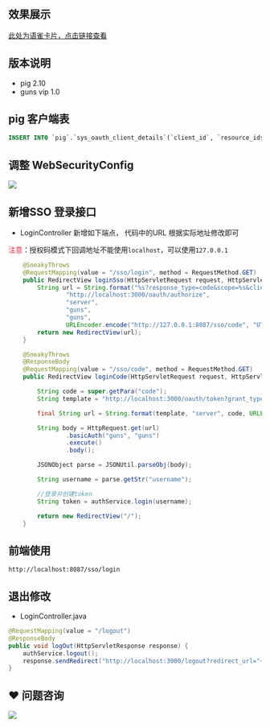 

## 效果展示
[此处为语雀卡片，点击链接查看](https://www.yuque.com/docs/14034117#Q3J63)

## 版本说明
+ pig 2.10
+ guns vip 1.0



## pig 客户端表


```sql
INSERT INTO `pig`.`sys_oauth_client_details`(`client_id`, `resource_ids`, `client_secret`, `scope`, `authorized_grant_types`, `web_server_redirect_uri`, `authorities`, `access_token_validity`, `refresh_token_validity`, `additional_information`, `autoapprove`) VALUES ('guns', NULL, 'guns', 'server', 'refresh_token,authorization_code', 'http://localhost:8087/sso/code', NULL, 43200, 2592001, NULL, 'true');
```

## 调整 WebSecurityConfig 


![](https://cdn.nlark.com/yuque/0/2020/png/283679/1601971834824-77b3b26a-0484-4e9c-95a7-19f1314634a0.png)



## 新增SSO 登录接口


+ LoginController 新增如下端点， 代码中的URL 根据实际地址修改即可

<font style="color:#DF2A3F;">注意</font>：授权码模式下回调地址不能使用`localhost`，可以使用`127.0.0.1`



```java
    @SneakyThrows
    @RequestMapping(value = "/sso/login", method = RequestMethod.GET)
    public RedirectView loginSso(HttpServletRequest request, HttpServletResponse response) {
        String url = String.format("%s?response_type=code&scope=%s&client_id=%s&state=%s&redirect_uri=%s",
                "http://localhost:3000/oauth/authorize",
                "server",
                "guns",
                "guns",
                URLEncoder.encode("http://127.0.0.1:8087/sso/code", "UTF-8"));
        return new RedirectView(url);
    }

    @SneakyThrows
    @ResponseBody
    @RequestMapping(value = "/sso/code", method = RequestMethod.GET)
    public RedirectView loginCode(HttpServletRequest request, HttpServletResponse response) {

        String code = super.getPara("code");
        String template = "http://localhost:3000/oauth/token?grant_type=authorization_code&scope=%s&code=%s&redirect_uri=%s";

        final String url = String.format(template, "server", code, URLEncoder.encode(request.getRequestURL().toString(), "UTF-8"));

        String body = HttpRequest.get(url)
                .basicAuth("guns", "guns")
                .execute()
                .body();

        JSONObject parse = JSONUtil.parseObj(body);

        String username = parse.getStr("username");

        //登录并创建token
        String token = authService.login(username);

        return new RedirectView("/");
    }
```

## 前端使用
```shell
http://localhost:8087/sso/login
```



## 退出修改
+ LoginController.java

```java
@RequestMapping(value = "/logout")
@ResponseBody
public void logOut(HttpServletResponse response) {
    authService.logout();
    response.sendRedirect("http://localhost:3000/logout?redirect_url="+ URLEncoder.encode("http://localhost:8087"));
}
```

## ❤  问题咨询
![](https://cdn.nlark.com/yuque/0/2022/gif/283679/1662563973685-c22e9831-db66-42b5-973f-886d25d1e0e7.gif)

